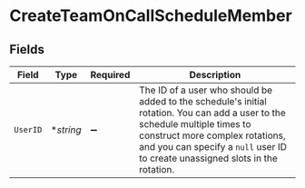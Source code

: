 # CreateTeamOnCallScheduleMember


## Fields

| Field                                                                                                                                                                                                                                             | Type                                                                                                                                                                                                                                              | Required                                                                                                                                                                                                                                          | Description                                                                                                                                                                                                                                       |
| ------------------------------------------------------------------------------------------------------------------------------------------------------------------------------------------------------------------------------------------------- | ------------------------------------------------------------------------------------------------------------------------------------------------------------------------------------------------------------------------------------------------- | ------------------------------------------------------------------------------------------------------------------------------------------------------------------------------------------------------------------------------------------------- | ------------------------------------------------------------------------------------------------------------------------------------------------------------------------------------------------------------------------------------------------- |
| `UserID`                                                                                                                                                                                                                                          | **string*                                                                                                                                                                                                                                         | :heavy_minus_sign:                                                                                                                                                                                                                                | The ID of a user who should be added to the schedule's initial rotation. You can add a user to the<br/>schedule multiple times to construct more complex rotations, and you can specify a `null` user ID<br/>to create unassigned slots in the rotation.<br/> |